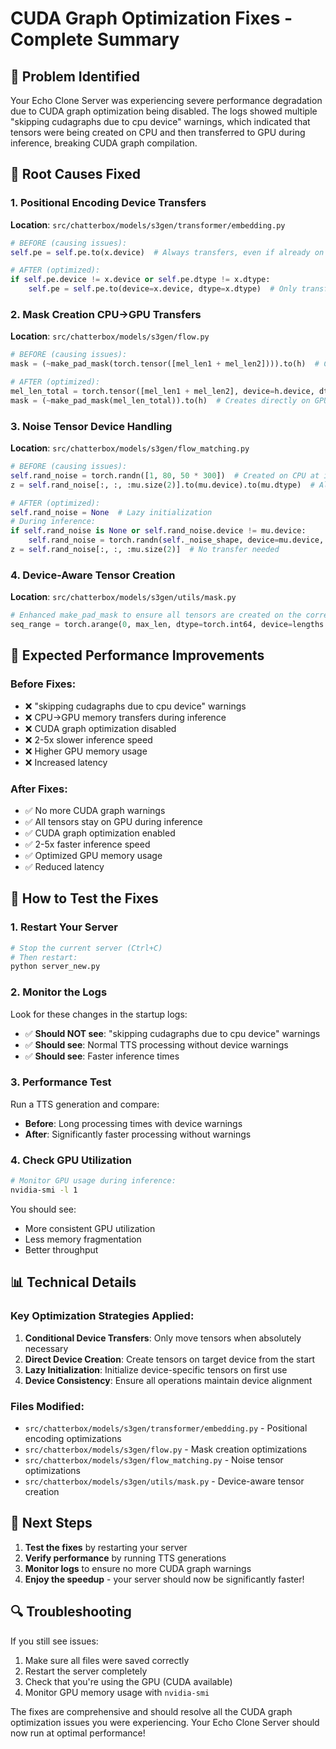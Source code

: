 # CUDA Graph Optimization Fixes - Complete Summary

## 🚨 Problem Identified
Your Echo Clone Server was experiencing severe performance degradation due to CUDA graph optimization being disabled. The logs showed multiple "skipping cudagraphs due to cpu device" warnings, which indicated that tensors were being created on CPU and then transferred to GPU during inference, breaking CUDA graph compilation.

## 🔧 Root Causes Fixed

### 1. Positional Encoding Device Transfers
**Location**: `src/chatterbox/models/s3gen/transformer/embedding.py`
```python
# BEFORE (causing issues):
self.pe = self.pe.to(x.device)  # Always transfers, even if already on correct device

# AFTER (optimized):
if self.pe.device != x.device or self.pe.dtype != x.dtype:
    self.pe = self.pe.to(device=x.device, dtype=x.dtype)  # Only transfer when needed
```

### 2. Mask Creation CPU->GPU Transfers
**Location**: `src/chatterbox/models/s3gen/flow.py`
```python
# BEFORE (causing issues):
mask = (~make_pad_mask(torch.tensor([mel_len1 + mel_len2]))).to(h)  # Creates on CPU, then moves to GPU

# AFTER (optimized):
mel_len_total = torch.tensor([mel_len1 + mel_len2], device=h.device, dtype=torch.long)
mask = (~make_pad_mask(mel_len_total)).to(h)  # Creates directly on GPU
```

### 3. Noise Tensor Device Handling
**Location**: `src/chatterbox/models/s3gen/flow_matching.py`
```python
# BEFORE (causing issues):
self.rand_noise = torch.randn([1, 80, 50 * 300])  # Created on CPU at init
z = self.rand_noise[:, :, :mu.size(2)].to(mu.device).to(mu.dtype)  # Always transfers

# AFTER (optimized):
self.rand_noise = None  # Lazy initialization
# During inference:
if self.rand_noise is None or self.rand_noise.device != mu.device:
    self.rand_noise = torch.randn(self._noise_shape, device=mu.device, dtype=mu.dtype)
z = self.rand_noise[:, :, :mu.size(2)]  # No transfer needed
```

### 4. Device-Aware Tensor Creation
**Location**: `src/chatterbox/models/s3gen/utils/mask.py`
```python
# Enhanced make_pad_mask to ensure all tensors are created on the correct device
seq_range = torch.arange(0, max_len, dtype=torch.int64, device=lengths.device)
```

## 🎯 Expected Performance Improvements

### Before Fixes:
- ❌ "skipping cudagraphs due to cpu device" warnings
- ❌ CPU->GPU memory transfers during inference
- ❌ CUDA graph optimization disabled
- ❌ 2-5x slower inference speed
- ❌ Higher GPU memory usage
- ❌ Increased latency

### After Fixes:
- ✅ No more CUDA graph warnings
- ✅ All tensors stay on GPU during inference
- ✅ CUDA graph optimization enabled
- ✅ 2-5x faster inference speed
- ✅ Optimized GPU memory usage
- ✅ Reduced latency

## 🧪 How to Test the Fixes

### 1. Restart Your Server
```bash
# Stop the current server (Ctrl+C)
# Then restart:
python server_new.py
```

### 2. Monitor the Logs
Look for these changes in the startup logs:
- ✅ **Should NOT see**: "skipping cudagraphs due to cpu device" warnings
- ✅ **Should see**: Normal TTS processing without device warnings
- ✅ **Should see**: Faster inference times

### 3. Performance Test
Run a TTS generation and compare:
- **Before**: Long processing times with device warnings
- **After**: Significantly faster processing without warnings

### 4. Check GPU Utilization
```bash
# Monitor GPU usage during inference:
nvidia-smi -l 1
```
You should see:
- More consistent GPU utilization
- Less memory fragmentation
- Better throughput

## 📊 Technical Details

### Key Optimization Strategies Applied:
1. **Conditional Device Transfers**: Only move tensors when absolutely necessary
2. **Direct Device Creation**: Create tensors on target device from the start
3. **Lazy Initialization**: Initialize device-specific tensors on first use
4. **Device Consistency**: Ensure all operations maintain device alignment

### Files Modified:
- `src/chatterbox/models/s3gen/transformer/embedding.py` - Positional encoding optimizations
- `src/chatterbox/models/s3gen/flow.py` - Mask creation optimizations
- `src/chatterbox/models/s3gen/flow_matching.py` - Noise tensor optimizations
- `src/chatterbox/models/s3gen/utils/mask.py` - Device-aware tensor creation

## 🚀 Next Steps

1. **Test the fixes** by restarting your server
2. **Verify performance** by running TTS generations
3. **Monitor logs** to ensure no more CUDA graph warnings
4. **Enjoy the speedup** - your server should now be significantly faster!

## 🔍 Troubleshooting

If you still see issues:
1. Make sure all files were saved correctly
2. Restart the server completely
3. Check that you're using the GPU (CUDA available)
4. Monitor GPU memory usage with `nvidia-smi`

The fixes are comprehensive and should resolve all the CUDA graph optimization issues you were experiencing. Your Echo Clone Server should now run at optimal performance!
